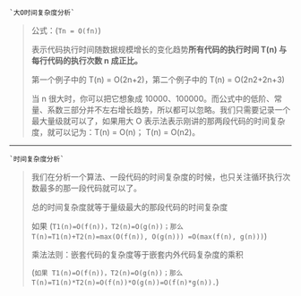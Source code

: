     `大O时间复杂度分析`
> 公式：(`Tn = O(fn)`)
> 
> 表示代码执行时间随数据规模增长的变化趋势**所有代码的执行时间 T(n) 与每行代码的执行次数 n 成正比。**
> 
> 第一个例子中的 T(n) = O(2n+2)，第二个例子中的 T(n) = O(2n2+2n+3)
> 
> 当 n 很大时，你可以把它想象成 10000、100000。而公式中的低阶、常量、系数三部分并不左右增长趋势，所以都可以忽略。我们只需要记录一个最大量级就可以了，如果用大 O 表示法表示刚讲的那两段代码的时间复杂度，就可以记为：T(n) = O(n)； T(n) = O(n2)。
> 

----------
    `时间复杂度分析`
> 
> 我们在分析一个算法、一段代码的时间复杂度的时候，也只关注循环执行次数最多的那一段代码就可以了。
> 
> 总的时间复杂度就等于量级最大的那段代码的时间复杂度
> 
> 如果 (`T1(n)=O(f(n))，T2(n)=O(g(n))；那么 T(n)=T1(n)+T2(n)=max(O(f(n)), O(g(n))) =O(max(f(n), g(n)))`)
> 
> 乘法法则：嵌套代码的复杂度等于嵌套内外代码复杂度的乘积
> 
> (`如果 T1(n)=O(f(n))，T2(n)=O(g(n))；那么 T(n)=T1(n)*T2(n)=O(f(n))*O(g(n))=O(f(n)*g(n)).`)